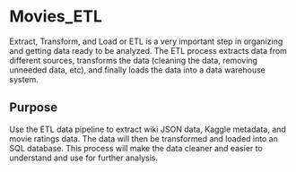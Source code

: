 # Movies_ETL

Extract, Transform, and Load or ETL is a very important step in organizing and getting data ready to be analyzed. The ETL process extracts data from different sources, transforms the data (cleaning the data, removing unneeded data, etc), and finally loads the data into a data warehouse system. 

## Purpose

Use the ETL data pipeline to extract wiki JSON data, Kaggle metadata, and movie ratings data. The data will then be transformed and loaded into an SQL database. This process will make the data cleaner and easier to understand and use for further analysis.

